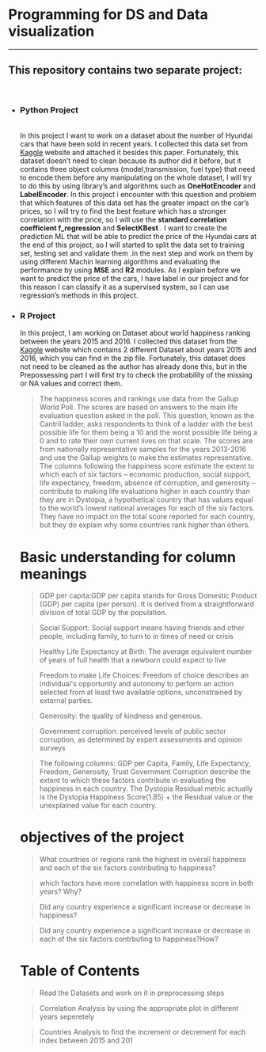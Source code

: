 <h1><strong>Programming for DS and Data visualization</strong></h1>
<hr>
<h2>This repository contains two separate project:</h2><br>
<ul>
  <li><h3>Python Project</h3><br><a>In this project I want to work on a dataset about the number of Hyundai cars that have been sold in recent years. I collected this data set from <a href="kaggle.com">Kaggle</a> website and attached it besides this paper. Fortunately, this dataset doesn’t need to clean because its author did it before, but it contains three object columns (model,transmission, fuel type) that need to encode them before any manipulating on the whole dataset, I will try to do this by using library’s and algorithms such as <strong>OneHotEncoder</strong> and <strong>LabelEncoder</strong>.
In this project i encounter with this question and problem that which features of this data set has the greater impact on the car’s prices, so I will try to find the best feature which has a stronger correlation with the price, so I will use the <strong>standard correlation coefficient f_regression</strong> and <strong>SelectKBest</strong> .
I want to create the prediction ML that will be able to predict the price of the Hyundai cars at the end of this project, so I will started to split the data set to training set, testing set and validate them .in the next step and work on them by using different Machin learning algorithms and evaluating the performance by using <strong>MSE</strong> and <strong>R2</strong> modules.
As I explain before we want to predict the price of the cars, I have label in our project and for this reason I can classify it as a supervised system, so I can use regression’s methods in this project.<a></li>
  <li><h3>R Project</h3><a>In this project, I am working on Dataset about world happiness ranking between the years 2015 and 2016. I collected this dataset from the <a href="kaggle.com">Kaggle</a> website which contains 2 different Dataset about years 2015 and 2016, which you can find in the zip file. Fortunately, this dataset does not need to be cleaned as the author has already done this, but in the Prepossessing part I will first try to check the probability of the missing or NA values and correct them. 

>The happiness scores and rankings use data from the Gallup World Poll. The scores are based on answers to the main life evaluation question asked in the poll. This question, known as the Cantril ladder, asks respondents to think of a ladder with the best possible life for them being a 10 and the worst possible life being a 0 and to rate their own current lives on that scale. The scores are from nationally representative samples for the years 2013-2016 and use the Gallup weights to make the estimates representative. The columns following the happiness score estimate the extent to which each of six factors – economic production, social support, life expectancy, freedom, absence of corruption, and generosity – contribute to making life evaluations higher in each country than they are in Dystopia, a hypothetical country that has values equal to the world’s lowest national averages for each of the six factors. They have no impact on the total score reported for each country, but they do explain why some countries rank higher than others.

# Basic understanding for column meanings 



>GDP per capita:GDP per capita stands for Gross Domestic Product (GDP) per capita (per person). It is derived from a straightforward division of total GDP by the population.

>Social Support: Social support means having friends and other people, including family, to turn to in times of need or crisis

>Healthy Life Expectancy at Birth: The average equivalent number of years of full health that a newborn could expect to live

>Freedom to make Life Choices: Freedom of choice describes an individual's opportunity and autonomy to perform an action selected from at least two available options, unconstrained by external parties.

>Generosity: the quality of kindness and generous.

>Government  corruption: perceived levels of public sector corruption, as determined by expert assessments and opinion surveys


>The following columns: GDP per Capita, Family, Life Expectancy, Freedom, Generosity, Trust Government Corruption describe the extent to which these factors contribute in evaluating the happiness in each country.
The Dystopia Residual metric actually is the Dystopia Happiness Score(1.85) + the Residual value or the unexplained value for each country.



# objectives of the project

>    What countries or regions rank the highest in overall happiness and each of the six factors contributing to happiness?

>    which factors have more correlation with happiness score in both years? Why?

>    Did any country experience a significant increase or decrease in happiness?

>    Did any country experience a significant increase or decrease in each of the six factors contrbuting to happiness?How?


# Table of Contents

>    Read the Datasets and work on it in preprocessing steps 

>    Correlation Analysis by using the appropriate plot in different years seperetely

>    Countries Analysis to find the increment or decrement for each index between 2015 and 201</a></li>
  
</ul>
